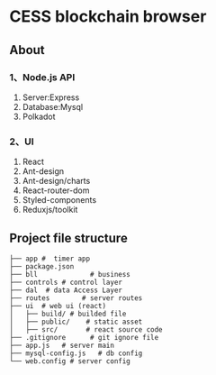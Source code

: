 # CESS blockchain browser

## About

### 1、Node.js API

1. Server:Express
2. Database:Mysql
3. Polkadot

### 2、UI

1. React
2. Ant-design
3. Ant-design/charts
4. React-router-dom
5. Styled-components
6. Reduxjs/toolkit



## Project file structure

```
├── app #  timer app
├── package.json
├── bll             # business
├── controls # control layer
├── dal  # data Access Layer
├── routes        # server routes
├── ui  # web ui (react)
│   ├── build/ # builded file
│   ├── public/    # static asset
│   ├── src/       # react source code
├── .gitignore      # git ignore file
├── app.js   # server main
├── mysql-config.js   # db config
└── web.config # server config
```
